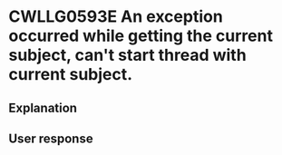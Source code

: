 # CWLLG0593E An exception occurred while getting the current subject, can't start thread with current subject.

## Explanation

## User response